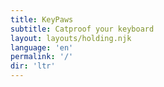 ```yaml
---
title: KeyPaws
subtitle: Catproof your keyboard
layout: layouts/holding.njk 
language: 'en'
permalink: '/'
dir: 'ltr'
---
```


